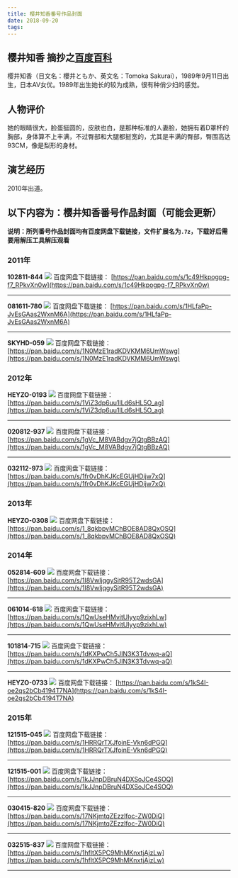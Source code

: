 ```yaml
---
title: 樱井知香番号作品封面
date: 2018-09-20
tags:
---
```

## 樱井知香  摘抄之[百度百科](https://baike.baidu.com/item/樱井知香)
樱井知香（日文名：櫻井ともか、英文名：Tomoka Sakurai），1989年9月11日出生，日本AV女优。1989年出生她长的较为成熟，很有种俏少妇的感觉。
## 人物评价
她的眼睛很大，脸蛋挺圆的，皮肤也白，是那种标准的人妻脸，她拥有着D罩杯的胸部，身体算不上丰满，不过臀部和大腿都挺宽的，尤其是丰满的臀部，臀围高达93CM，像是梨形的身材。
## 演艺经历
2010年出道。
<!--more-->
## 以下内容为：樱井知香番号作品封面（可能会更新）
**说明：所列番号作品封面均有百度网盘下载链接，文件扩展名为`.7z`，下载好后需要用解压工具解压观看**
### 2011年
**102811-844**
![](102811-844.jpg)
百度网盘下载链接：
[https://pan.baidu.com/s/1c49Hkpogpg-f7_RPkvXn0w](https://pan.baidu.com/s/1c49Hkpogpg-f7_RPkvXn0w)
***
**081611-780**
![](081611-780.jpg)
百度网盘下载链接：
[https://pan.baidu.com/s/1HLfaPp-JvEsGAas2WxnM6A](https://pan.baidu.com/s/1HLfaPp-JvEsGAas2WxnM6A)
***
**SKYHD-059**
![](SKYHD-059.jpg)
百度网盘下载链接：
[https://pan.baidu.com/s/1N0MzE1radKDVKMM6UmWswg](https://pan.baidu.com/s/1N0MzE1radKDVKMM6UmWswg)
### 2012年
**HEYZO-0193**
![](HEYZO-0193.jpg)
百度网盘下载链接：
[https://pan.baidu.com/s/1ViZ3dp6uu1lLd6sHL5O_ag](https://pan.baidu.com/s/1ViZ3dp6uu1lLd6sHL5O_ag)
***
**020812-937**
![](020812-937.jpg)
百度网盘下载链接：
[https://pan.baidu.com/s/1gVc_M8VABdgv7jQtgBBzAQ](https://pan.baidu.com/s/1gVc_M8VABdgv7jQtgBBzAQ)
***
**032112-973**
![](032112-973.jpg)
百度网盘下载链接：
[https://pan.baidu.com/s/1fr0vDhKJKcEGUjHDijw7xQ](https://pan.baidu.com/s/1fr0vDhKJKcEGUjHDijw7xQ)
### 2013年
**HEYZO-0308**
![](HEYZO-0308.jpg)
百度网盘下载链接：
[https://pan.baidu.com/s/1_8qkbpvMChBOE8AD8QxOSQ](https://pan.baidu.com/s/1_8qkbpvMChBOE8AD8QxOSQ)
### 2014年
**052814-609**
![](052814-609.jpg)
百度网盘下载链接：
[https://pan.baidu.com/s/1I8VwljqgySitR95T2wdsGA](https://pan.baidu.com/s/1I8VwljqgySitR95T2wdsGA)
***
**061014-618**
![](061014-618.jpg)
百度网盘下载链接：
[https://pan.baidu.com/s/1QwUseHMvitUlyyp9zixhLw](https://pan.baidu.com/s/1QwUseHMvitUlyyp9zixhLw)
***
**101814-715**
![](101814-715.jpg)
百度网盘下载链接：
[https://pan.baidu.com/s/1dKXPwCh5JIN3K3Tdvwq-aQ](https://pan.baidu.com/s/1dKXPwCh5JIN3K3Tdvwq-aQ)
***
**HEYZO-0733**
![](HEYZO-0733.jpg)
百度网盘下载链接：
[https://pan.baidu.com/s/1kS4I-oe2qs2bCb4194T7NA](https://pan.baidu.com/s/1kS4I-oe2qs2bCb4194T7NA)
### 2015年
**121515-045**
![](121515-045.jpg)
百度网盘下载链接：
[https://pan.baidu.com/s/1HRRQrTXJfoinE-Vkn6dPGQ](https://pan.baidu.com/s/1HRRQrTXJfoinE-Vkn6dPGQ)
***
**121515-001**
![](121515-001.jpg)
百度网盘下载链接：
[https://pan.baidu.com/s/1kJJnpDBruN4DXSoJCe4SOQ](https://pan.baidu.com/s/1kJJnpDBruN4DXSoJCe4SOQ)
***
**030415-820**
![](030415-820.jpg)
百度网盘下载链接：
[https://pan.baidu.com/s/17NKjmtqZEzzlfoc-ZW0DiQ](https://pan.baidu.com/s/17NKjmtqZEzzlfoc-ZW0DiQ)
***
**032515-837**
![](032515-837.jpg)
百度网盘下载链接：
[https://pan.baidu.com/s/1hfltX5PC9MhMKnxtjAjzLw](https://pan.baidu.com/s/1hfltX5PC9MhMKnxtjAjzLw)
***